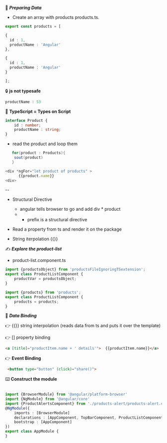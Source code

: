 :beginner: _**Preparing Data**_

- Create an array with products products.ts.
```ts
export const products = [

{
  id : 1,
  productName : 'Angular'
},

{
  id : 1,
  productName : 'Angular'
}

];
```

:lock: **js not typesafe**  
```ts
productName : 53
```

:key: **TypeScript = Types on Script**  

```ts
interface Product {
    id : number;
    productName : string;
}
```
- read the product and loop them
```java
   for(product : Products){
    sout(product)
   }
```

  ```ts
  <div *ngFor="let product of products" >
        {{product.name}}
  <div>
  ```
  --
  
- Structural Directive 
  - angular tells browser to go and add div * product 
  - * prefix is a structural directive

- Read a property from ts and render it on the package
- String iterpolation {{}}

:writing_hand: **_Explore the product-list_**
- product-list.component.ts


```ts
import {productsObject} from 'productsFileIgnoringTSextension';
export class ProductListComponent {
    productVar = productsObject;
}

import {products} from 'products';
export class ProductListComponent {
    products = products;
}
```

:beginner: _**Data Binding**_  


:point_right: {{}} string interpolation (reads data from ts and puts it over the template)  

:point_right: [] property binding  
```html
<a [title]="productItem.name + ' details'">  {{productItem.name}}</a>
```
:point_right: **Event Binding**  
```html
 <button type="button" (click)="share()">
```

:keyboard: **Construct the module**  
```ts

import {BrowserModule} from '@angular/platform-browser'
import {NgModule} from '@angular/core'
import {ProductAlertsComponent} from './products-alert/products-alert.component';
@NgModule({
    imports : [BrowserModule] 
    declarations : [AppComponent, TopBarComponent, ProductListComponent, ProductAlertsComponent],
    bootstrap : [AppComponent]
})
export class AppModule {
}
```



